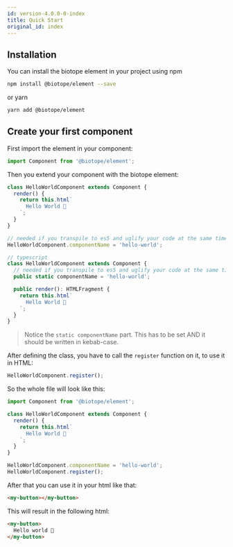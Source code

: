 ```yaml
---
id: version-4.0.0-0-index
title: Quick Start
original_id: index
---
```


## Installation
You can install the biotope element in your project using npm

```bash
npm install @biotope/element --save
```

or yarn

```bash
yarn add @biotope/element
```

## Create your first component
First import the element in your component:

```javascript
import Component from '@biotope/element';
```

Then you extend your component with the biotope element:

```javascript
class HelloWorldComponent extends Component {
  render() {
    return this.html`
      Hello World 🐤
    `;
  }
}

// needed if you transpile to es5 and uglify your code at the same time
HelloWorldComponent.componentName = 'hello-world';
```

```javascript
// typescript
class HelloWorldComponent extends Component {
  // needed if you transpile to es5 and uglify your code at the same time
  public static componentName = 'hello-world';

  public render(): HTMLFragment {
    return this.html`
      Hello World 🐤
    `;
  }
}
```

> Notice the `static componentName` part. This has to be set AND it should be written in kebab-case.

After defining the class, you have to call the `register` function on it, to use it in HTML:

```javascript
HelloWorldComponent.register();
```

So the whole file will look like this:
```javascript
import Component from '@biotope/element';

class HelloWorldComponent extends Component {
  render() {
    return this.html`
      Hello World 🐤
    `;
  }
}

HelloWorldComponent.componentName = 'hello-world';
HelloWorldComponent.register();
```

After that you can use it in your html like that:

```html
<my-button></my-button>
```

This will result in the following html:

```html
<my-button>
  Hello world 🐤
</my-button>
```
